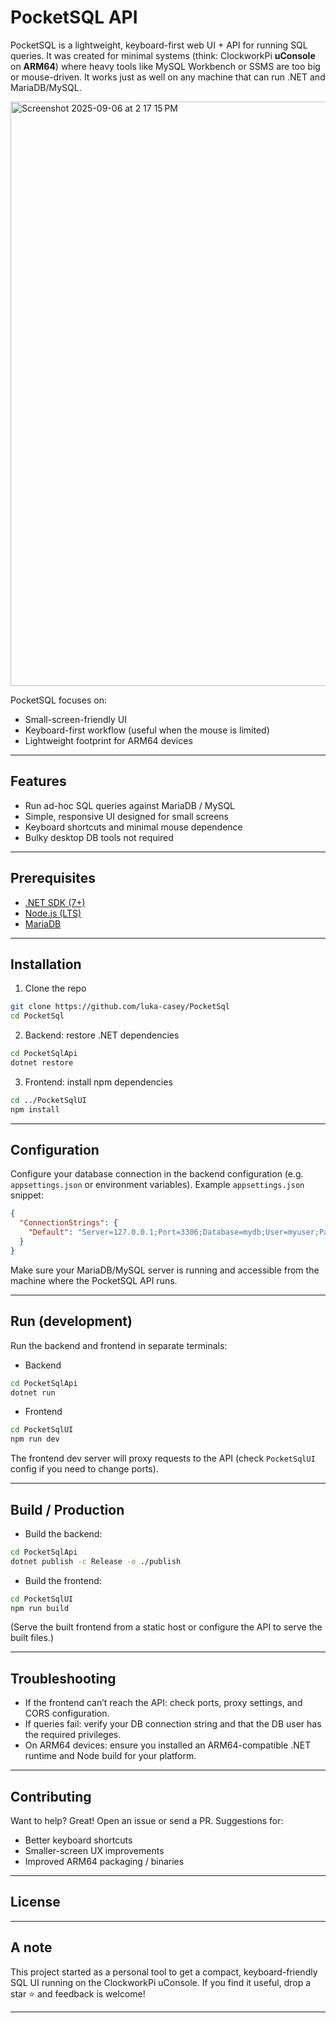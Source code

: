 # PocketSQL API

PocketSQL is a lightweight, keyboard-first web UI + API for running SQL queries.
It was created for minimal systems (think: ClockworkPi **uConsole** on **ARM64**) where heavy tools like MySQL Workbench or SSMS are too big or mouse-driven. It works just as well on any machine that can run .NET and MariaDB/MySQL.

<img width="1703" height="935" alt="Screenshot 2025-09-06 at 2 17 15 PM" src="https://github.com/user-attachments/assets/9d8a848a-8a74-41be-818d-e313389eaa7e" />

PocketSQL focuses on:

* Small-screen-friendly UI
* Keyboard-first workflow (useful when the mouse is limited)
* Lightweight footprint for ARM64 devices

---

## Features

* Run ad-hoc SQL queries against MariaDB / MySQL
* Simple, responsive UI designed for small screens
* Keyboard shortcuts and minimal mouse dependence
* Bulky desktop DB tools not required

---

## Prerequisites

* [.NET SDK (7+)](https://dotnet.microsoft.com/download)
* [Node.js (LTS)](https://nodejs.org/)
* [MariaDB](https://share.google/k0Jm3wmPyrY4hBMsu)

---

## Installation

1. Clone the repo

```bash
git clone https://github.com/luka-casey/PocketSql
cd PocketSql
```

2. Backend: restore .NET dependencies

```bash
cd PocketSqlApi
dotnet restore
```

3. Frontend: install npm dependencies

```bash
cd ../PocketSqlUI
npm install
```

---

## Configuration

Configure your database connection in the backend configuration (e.g. `appsettings.json` or environment variables). Example `appsettings.json` snippet:

```json
{
  "ConnectionStrings": {
    "Default": "Server=127.0.0.1;Port=3306;Database=mydb;User=myuser;Password=mypassword;"
  }
}
```

Make sure your MariaDB/MySQL server is running and accessible from the machine where the PocketSQL API runs.

---

## Run (development)

Run the backend and frontend in separate terminals:

* Backend

```bash
cd PocketSqlApi
dotnet run
```

* Frontend

```bash
cd PocketSqlUI
npm run dev
```

The frontend dev server will proxy requests to the API (check `PocketSqlUI` config if you need to change ports).

---

## Build / Production

* Build the backend:

```bash
cd PocketSqlApi
dotnet publish -c Release -o ./publish
```

* Build the frontend:

```bash
cd PocketSqlUI
npm run build
```

(Serve the built frontend from a static host or configure the API to serve the built files.)

---

## Troubleshooting

* If the frontend can’t reach the API: check ports, proxy settings, and CORS configuration.
* If queries fail: verify your DB connection string and that the DB user has the required privileges.
* On ARM64 devices: ensure you installed an ARM64-compatible .NET runtime and Node build for your platform.

---

## Contributing

Want to help? Great! Open an issue or send a PR. Suggestions for:

* Better keyboard shortcuts
* Smaller-screen UX improvements
* Improved ARM64 packaging / binaries

---

## License



---

## A note

This project started as a personal tool to get a compact, keyboard-friendly SQL UI running on the ClockworkPi uConsole. If you find it useful, drop a star ⭐ and feedback is welcome!

---

